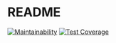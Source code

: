 # README

[![Maintainability](https://api.codeclimate.com/v1/badges/89e3be50f6b00a2075eb/maintainability)](https://codeclimate.com/repos/5f6b62fc69742d5923001307/maintainability) [![Test Coverage](https://api.codeclimate.com/v1/badges/89e3be50f6b00a2075eb/test_coverage)](https://codeclimate.com/repos/5f6b62fc69742d5923001307/test_coverage)